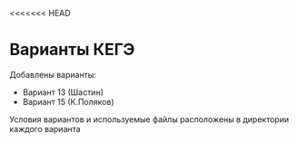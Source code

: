 <<<<<<< HEAD
# Варианты КЕГЭ

Добавлены варианты:

- Вариант 13 (Шастин)
- Вариант 15 (К.Поляков)

Условия вариантов и используемые файлы расположены
в директории каждого варианта